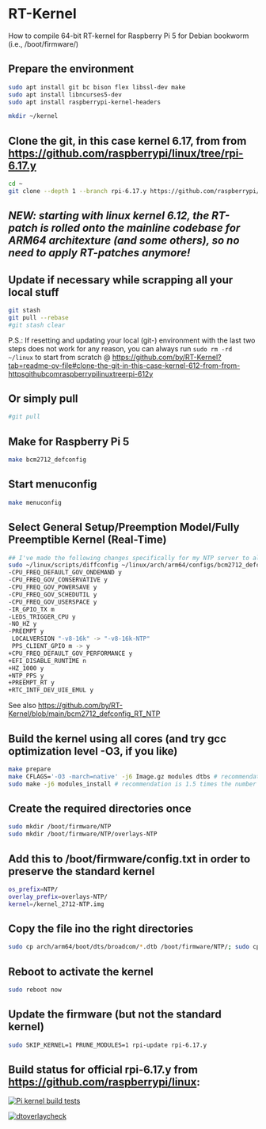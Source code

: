 # RT-Kernel
How to compile 64-bit RT-kernel for Raspberry Pi 5 for Debian bookworm (i.e., /boot/firmware/)

## Prepare the environment
```bash
sudo apt install git bc bison flex libssl-dev make
sudo apt install libncurses5-dev
sudo apt install raspberrypi-kernel-headers

mkdir ~/kernel
```
## Clone the git, in this case kernel 6.17, from from https://github.com/raspberrypi/linux/tree/rpi-6.17.y
```bash
cd ~
git clone --depth 1 --branch rpi-6.17.y https://github.com/raspberrypi/linux
```
## *NEW: starting with linux kernel 6.12, the RT-patch is rolled onto the mainline codebase for ARM64 architexture (and some others), so no need to apply RT-patches anymore!*

## Update if necessary while scrapping all your local stuff
```bash
git stash
git pull --rebase
#git stash clear
```
P.S.: If resetting and updating your local (git-) environment with the last two steps does not work for any reason, you can always run `sudo rm -rd ~/linux` to start from scratch @ https://github.com/by/RT-Kernel?tab=readme-ov-file#clone-the-git-in-this-case-kernel-612-from-from-httpsgithubcomraspberrypilinuxtreerpi-612y
## Or simply pull
```bash
#git pull
```
## Make for Raspberry Pi 5
```bash
make bcm2712_defconfig
```
## Start menuconfig
```bash
make menuconfig
```
## Select General Setup/Preemption Model/Fully Preemptible Kernel (Real-Time)
```bash
## I've made the following changes specifically for my NTP server to also enable kernel PPS:
sudo ~/linux/scripts/diffconfig ~/linux/arch/arm64/configs/bcm2712_defconfig ~/linux/defconfig
-CPU_FREQ_DEFAULT_GOV_ONDEMAND y
-CPU_FREQ_GOV_CONSERVATIVE y
-CPU_FREQ_GOV_POWERSAVE y
-CPU_FREQ_GOV_SCHEDUTIL y
-CPU_FREQ_GOV_USERSPACE y
-IR_GPIO_TX m
-LEDS_TRIGGER_CPU y
-NO_HZ y
-PREEMPT y
 LOCALVERSION "-v8-16k" -> "-v8-16k-NTP"
 PPS_CLIENT_GPIO m -> y
+CPU_FREQ_DEFAULT_GOV_PERFORMANCE y
+EFI_DISABLE_RUNTIME n
+HZ_1000 y
+NTP_PPS y
+PREEMPT_RT y
+RTC_INTF_DEV_UIE_EMUL y
```
See also https://github.com/by/RT-Kernel/blob/main/bcm2712_defconfig_RT_NTP

## Build the kernel using all cores (and try gcc optimization level -O3, if you like)
```bash
make prepare
make CFLAGS='-O3 -march=native' -j6 Image.gz modules dtbs # recommendation is 1.5 times the number of cores (=4), which equals 6
sudo make -j6 modules_install # recommendation is 1.5 times the number of cores (=4), which equals 6
```
## Create the required directories once
```bash
sudo mkdir /boot/firmware/NTP
sudo mkdir /boot/firmware/NTP/overlays-NTP
```
## Add this to /boot/firmware/config.txt in order to preserve the standard kernel
```bash
os_prefix=NTP/
overlay_prefix=overlays-NTP/
kernel=/kernel_2712-NTP.img
```
## Copy the file ino the right directories
```bash
sudo cp arch/arm64/boot/dts/broadcom/*.dtb /boot/firmware/NTP/; sudo cp arch/arm64/boot/dts/overlays/*.dtb* /boot/firmware/NTP/overlays-NTP/; sudo cp arch/arm64/boot/dts/overlays/README /boot/firmware/NTP/overlays-NTP/; sudo cp arch/arm64/boot/Image.gz /boot/firmware/kernel_2712-NTP.img
```
## Reboot to activate the kernel
```bash
sudo reboot now
```
## Update the firmware (but not the standard kernel)
```bash
sudo SKIP_KERNEL=1 PRUNE_MODULES=1 rpi-update rpi-6.17.y
```

## Build status for official rpi-6.17.y from https://github.com/raspberrypi/linux:
[![Pi kernel build tests](https://github.com/raspberrypi/linux/actions/workflows/kernel-build.yml/badge.svg?branch=rpi-6.17.y)](https://github.com/raspberrypi/linux/actions/workflows/kernel-build.yml)

[![dtoverlaycheck](https://github.com/raspberrypi/linux/actions/workflows/dtoverlaycheck.yml/badge.svg?branch=rpi-6.17.y)](https://github.com/raspberrypi/linux/actions/workflows/dtoverlaycheck.yml)
